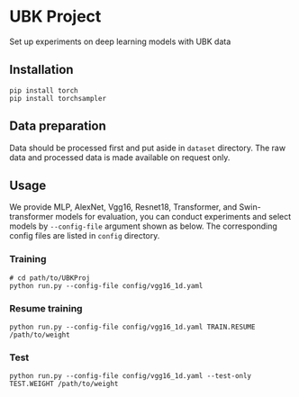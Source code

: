 # UBK Project 

Set up experiments on deep learning models with UBK data

## Installation
```shell
pip install torch
pip install torchsampler
```

## Data preparation
Data should be processed first and put aside in `dataset` directory. The raw data and processed data is made available on request only.


## Usage
We provide MLP, AlexNet, Vgg16, Resnet18, Transformer, and Swin-transformer models for evaluation, you can conduct experiments and select 
models by `--config-file` argument shown as below. The corresponding config files are listed in `config` directory.

### Training
```shell
# cd path/to/UBKProj
python run.py --config-file config/vgg16_1d.yaml 
```

### Resume training

```shell
python run.py --config-file config/vgg16_1d.yaml TRAIN.RESUME /path/to/weight
```

### Test

```shell
python run.py --config-file config/vgg16_1d.yaml --test-only TEST.WEIGHT /path/to/weight
```

